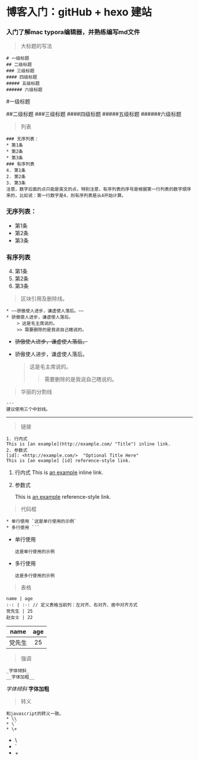 # 博客入门：gitHub + hexo 建站

### 入门了解mac typora编辑器，并熟练编写md文件

> 大标题的写法

```
# 一级标题
## 二级标题
### 三级标题
#### 四级标题
##### 五级标题
###### 六级标题
```

#一级标题

##二级标题
###三级标题
####四级标题
#####五级标题
######六级标题
> 列表  

```
### 无序列表：
* 第1条
* 第2条
* 第3条
### 有序列表
4. 第1条
2. 第2条
3. 第3条
注意，数字后面的点只能是英文的点，特别注意，有序列表的序号是根据第一行列表的数字顺序来的，比如说：第一行数字是4，则有序列表是从4开始计算。
```

### 无序列表：
* 第1条
* 第2条
* 第3条
### 有序列表

4. 第1条
5. 第2条
6. 第3条

> 区块引用及删除线。

``` 
* ~~骄傲使人进步，谦虚使人落后。~~
* 骄傲使人进步，谦虚使人落后。
	> 这是毛主席说的。
    >> 需要删除的是我说自己瞎说的。
```

* ~~骄傲使人进步，谦虚使人落后。~~

* 骄傲使人进步，谦虚使人落后。

  > 这是毛主席说的。
  >
  > >  需要删除的是我说自己瞎说的。

> 华丽的分割线

```	
--- 
建议使用三个中划线。
```
---

> 链接

```	
1. 行内式
This is [an example](http://example.com/ "Title") inline link.
2. 参数式
[id]: <http://example.com/>  "Optional Title Here"
This is [an example] [id] reference-style link.
```

1. 行内式
  This is [an example](http://example.com/ "Title") inline link.

2. 参数式

   This is [an example][id] reference-style link.

   [id]: <http://example.com/>  "Optional Title Here"

> 代码框

```
* 单行使用 `这是单行使用的示例`
* 多行使用 ```
```

* 单行使用 

  `这是单行使用的示例`

* 多行使用

  ```
  这是多行使用的示例
  ```

> 表格

```
name | age
:-: | :-: // 定义表格当前列：左对齐、右对齐、居中对齐方式
党先生 | 25
赵女士 | 22
```

|  name  | age  |
| :----: | :--: |
| 党先生 |  25  |

>强调

```	
_字体倾斜_
__字体加粗__
```

_字体倾斜_
__字体加粗__

> 转义

```	
和javascript的转义一致。
* \\
* \`
* \+
```

* \\
* \`
* \+
